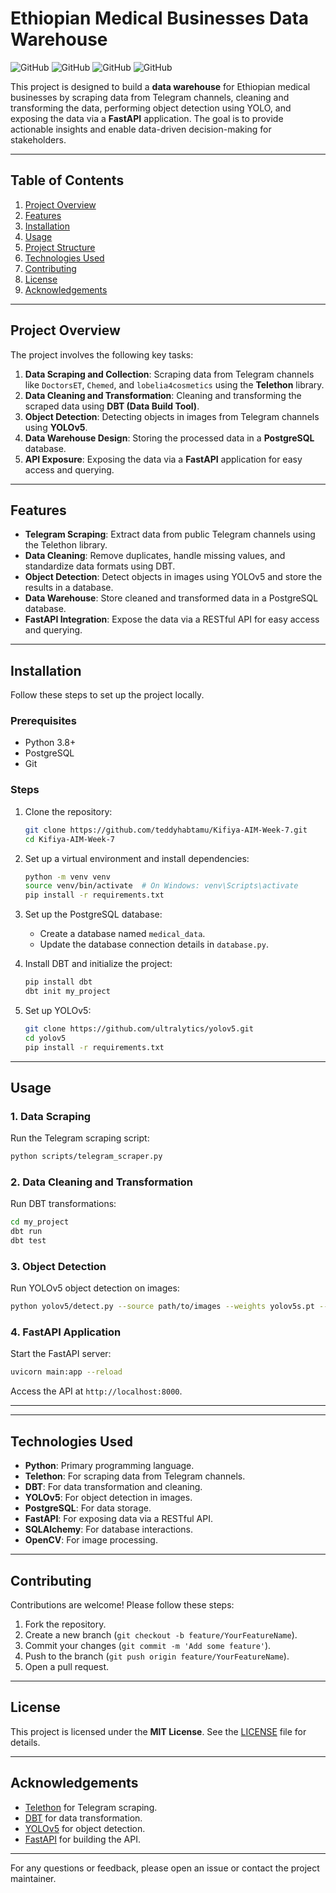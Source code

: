 # **Ethiopian Medical Businesses Data Warehouse**

![GitHub](https://img.shields.io/badge/License-MIT-blue) ![GitHub](https://img.shields.io/badge/Python-3.8%2B-green) ![GitHub](https://img.shields.io/badge/DBT-1.0%2B-orange) ![GitHub](https://img.shields.io/badge/YOLOv5-ultralytics-red)

This project is designed to build a **data warehouse** for Ethiopian medical businesses by scraping data from Telegram channels, cleaning and transforming the data, performing object detection using YOLO, and exposing the data via a **FastAPI** application. The goal is to provide actionable insights and enable data-driven decision-making for stakeholders.

---

## **Table of Contents**
1. [Project Overview](#project-overview)
2. [Features](#features)
3. [Installation](#installation)
4. [Usage](#usage)
5. [Project Structure](#project-structure)
6. [Technologies Used](#technologies-used)
7. [Contributing](#contributing)
8. [License](#license)
9. [Acknowledgements](#acknowledgements)

---

## **Project Overview**
The project involves the following key tasks:
1. **Data Scraping and Collection**: Scraping data from Telegram channels like `DoctorsET`, `Chemed`, and `lobelia4cosmetics` using the **Telethon** library.
2. **Data Cleaning and Transformation**: Cleaning and transforming the scraped data using **DBT (Data Build Tool)**.
3. **Object Detection**: Detecting objects in images from Telegram channels using **YOLOv5**.
4. **Data Warehouse Design**: Storing the processed data in a **PostgreSQL** database.
5. **API Exposure**: Exposing the data via a **FastAPI** application for easy access and querying.

---

## **Features**
- **Telegram Scraping**: Extract data from public Telegram channels using the Telethon library.
- **Data Cleaning**: Remove duplicates, handle missing values, and standardize data formats using DBT.
- **Object Detection**: Detect objects in images using YOLOv5 and store the results in a database.
- **Data Warehouse**: Store cleaned and transformed data in a PostgreSQL database.
- **FastAPI Integration**: Expose the data via a RESTful API for easy access and querying.

---

## **Installation**
Follow these steps to set up the project locally.

### **Prerequisites**
- Python 3.8+
- PostgreSQL
- Git

### **Steps**
1. Clone the repository:
   ```bash
   git clone https://github.com/teddyhabtamu/Kifiya-AIM-Week-7.git
   cd Kifiya-AIM-Week-7
   ```

2. Set up a virtual environment and install dependencies:
   ```bash
   python -m venv venv
   source venv/bin/activate  # On Windows: venv\Scripts\activate
   pip install -r requirements.txt
   ```

3. Set up the PostgreSQL database:
   - Create a database named `medical_data`.
   - Update the database connection details in `database.py`.

4. Install DBT and initialize the project:
   ```bash
   pip install dbt
   dbt init my_project
   ```

5. Set up YOLOv5:
   ```bash
   git clone https://github.com/ultralytics/yolov5.git
   cd yolov5
   pip install -r requirements.txt
   ```

---

## **Usage**
### **1. Data Scraping**
Run the Telegram scraping script:
```bash
python scripts/telegram_scraper.py
```

### **2. Data Cleaning and Transformation**
Run DBT transformations:
```bash
cd my_project
dbt run
dbt test
```

### **3. Object Detection**
Run YOLOv5 object detection on images:
```bash
python yolov5/detect.py --source path/to/images --weights yolov5s.pt --conf 0.25
```

### **4. FastAPI Application**
Start the FastAPI server:
```bash
uvicorn main:app --reload
```
Access the API at `http://localhost:8000`.

---
---

## **Technologies Used**
- **Python**: Primary programming language.
- **Telethon**: For scraping data from Telegram channels.
- **DBT**: For data transformation and cleaning.
- **YOLOv5**: For object detection in images.
- **PostgreSQL**: For data storage.
- **FastAPI**: For exposing data via a RESTful API.
- **SQLAlchemy**: For database interactions.
- **OpenCV**: For image processing.

---

## **Contributing**
Contributions are welcome! Please follow these steps:
1. Fork the repository.
2. Create a new branch (`git checkout -b feature/YourFeatureName`).
3. Commit your changes (`git commit -m 'Add some feature'`).
4. Push to the branch (`git push origin feature/YourFeatureName`).
5. Open a pull request.

---

## **License**
This project is licensed under the **MIT License**. See the [LICENSE](LICENSE) file for details.

---

## **Acknowledgements**
- [Telethon](https://docs.telethon.dev/) for Telegram scraping.
- [DBT](https://www.getdbt.com/) for data transformation.
- [YOLOv5](https://github.com/ultralytics/yolov5) for object detection.
- [FastAPI](https://fastapi.tiangolo.com/) for building the API.

---

For any questions or feedback, please open an issue or contact the project maintainer.
